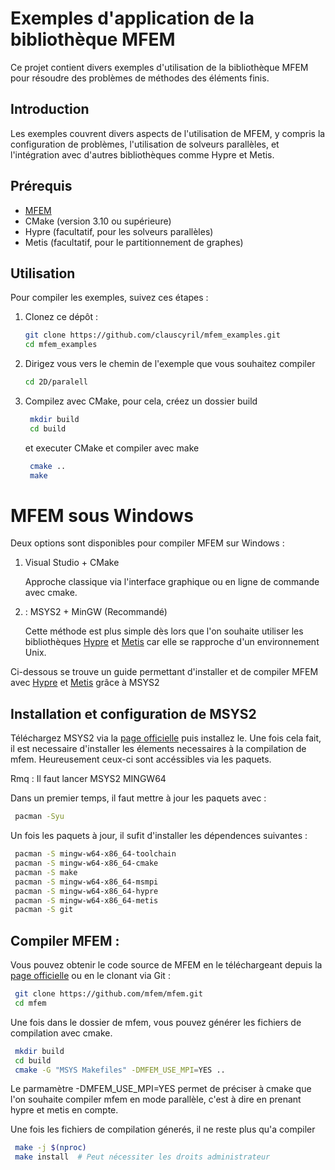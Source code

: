 # Exemples d'application de la bibliothèque MFEM

Ce projet contient divers exemples d'utilisation de la bibliothèque MFEM pour résoudre des problèmes de méthodes des éléments finis.

## Introduction

Les exemples couvrent divers aspects de l'utilisation de MFEM, y compris la configuration de problèmes, l'utilisation de solveurs parallèles, et l'intégration avec d'autres bibliothèques comme Hypre et Metis.

## Prérequis

- [MFEM](https://github.com/mfem/mfem)
- CMake (version 3.10 ou supérieure)
- Hypre (facultatif, pour les solveurs parallèles)
- Metis (facultatif, pour le partitionnement de graphes)

## Utilisation

Pour compiler les exemples, suivez ces étapes :

1. Clonez ce dépôt :
   ```bash
   git clone https://github.com/clauscyril/mfem_examples.git
   cd mfem_examples
    ```
2. Dirigez vous vers le chemin de l'exemple que vous souhaitez compiler 
    ```bash
   cd 2D/paralell
    ```
3. Compilez avec CMake, pour cela, créez un dossier build
   ```bash
    mkdir build
    cd build
    ```
    et executer CMake et compiler avec make
   ```bash
    cmake ..
    make
    ```


# MFEM sous Windows

Deux options sont disponibles pour compiler MFEM sur Windows :

1. Visual Studio + CMake 

    Approche classique via l'interface graphique ou en ligne de commande avec cmake.

2. : MSYS2 + MinGW (Recommandé)

    Cette méthode est plus simple dès lors que l'on souhaite utiliser les bibliothèques [Hypre](https://github.com/hypre-space/hypre) et [Metis](http://glaros.dtc.umn.edu/gkhome/metis/metis/overview) car elle se rapproche d'un environnement Unix.

Ci-dessous se trouve un guide permettant d'installer et de compiler MFEM avec [Hypre](https://github.com/hypre-space/hypre) et [Metis](http://glaros.dtc.umn.edu/gkhome/metis/metis/overview) grâce à MSYS2 

## Installation et configuration de MSYS2
Téléchargez MSYS2 via la [page officielle](https://www.msys2.org/) puis installez le. Une fois cela fait, il est necessaire d'installer les élements necessaires à la compilation de mfem. Heureusement ceux-ci sont accéssibles via les paquets.

Rmq : Il faut lancer MSYS2 MINGW64

Dans un premier temps, il faut mettre à jour les paquets avec :
   ```bash
    pacman -Syu 
   ``` 

Un fois les paquets à jour, il sufit d'installer les dépendences suivantes :

   ```bash
    pacman -S mingw-w64-x86_64-toolchain
    pacman -S mingw-w64-x86_64-cmake
    pacman -S make
    pacman -S mingw-w64-x86_64-msmpi  
    pacman -S mingw-w64-x86_64-hypre
    pacman -S mingw-w64-x86_64-metis
    pacman -S git  
   ``` 


## Compiler MFEM :
Vous pouvez obtenir le code source de MFEM en le téléchargeant depuis la [page officielle](https://mfem.org/) ou en le clonant via Git :
   ```bash
    git clone https://github.com/mfem/mfem.git
    cd mfem
   ```
   Une fois dans le dossier de mfem, vous pouvez générer les fichiers de compilation avec cmake. 
   ```bash
    mkdir build
    cd build
    cmake -G "MSYS Makefiles" -DMFEM_USE_MPI=YES ..
   ```
   Le parmamètre -DMFEM_USE_MPI=YES permet de préciser à cmake que l'on souhaite compiler mfem en mode parallèle, c'est à dire en prenant hypre et metis en compte.

   Une fois les fichiers de compilation génerés, il ne reste plus qu'a compiler
   ```bash
    make -j $(nproc)
    make install  # Peut nécessiter les droits administrateur
   ```
